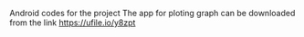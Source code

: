 Android codes for the project
The app for ploting graph can be downloaded from the link
https://ufile.io/y8zpt
